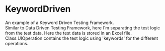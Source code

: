 # KeywordDriven
An example of a Keyword Driven Testing Framework. <br />
Similar to Data Driven Testing Framework, here I´m separating the test logic from the test data. Here the test data is stored in an Excel file. <br />
Class UIOperation contains the test logic using 'keywords' for the different operations.
